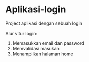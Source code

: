 # Aplikasi-login
Project aplikasi dengan sebuah login

Alur vitur login:
 1. Memasukkan email dan password
 2. Memvalidasi masukan
 3. Menampilkan halaman home


